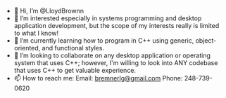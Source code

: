 - 👋 Hi, I’m @LloydBrownn
- 👀 I’m interested especially in systems programming and desktop application development, but the scope of my interests really is limited to what I know!
- 🌱 I’m currently learning how to program in C++ using generic, object-oriented, and functional styles.
- 💞️ I’m looking to collaborate on any desktop application or operating system that uses C++; however, I'm willing to look into ANY codebase that uses C++ to get valuable experience.
- 📫 How to reach me:
  Email: bremnerlg@gmail.com
  Phone: 248-739-0620

